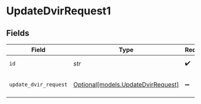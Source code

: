# UpdateDvirRequest1


## Fields

| Field                                                                | Type                                                                 | Required                                                             | Description                                                          |
| -------------------------------------------------------------------- | -------------------------------------------------------------------- | -------------------------------------------------------------------- | -------------------------------------------------------------------- |
| `id`                                                                 | *str*                                                                | :heavy_check_mark:                                                   | ID of the DVIR.                                                      |
| `update_dvir_request`                                                | [Optional[models.UpdateDvirRequest]](../models/updatedvirrequest.md) | :heavy_minus_sign:                                                   | The dvir fields to update.                                           |